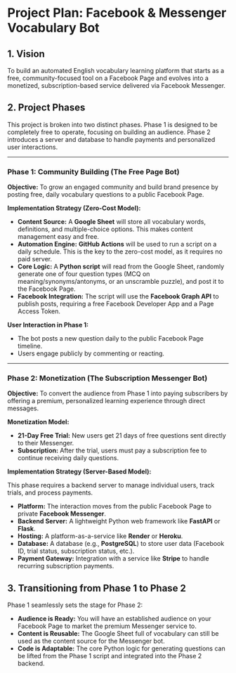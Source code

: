 # Project Plan: Facebook & Messenger Vocabulary Bot

## 1. Vision

To build an automated English vocabulary learning platform that starts as a free, community-focused tool on a Facebook Page and evolves into a monetized, subscription-based service delivered via Facebook Messenger.

## 2. Project Phases

This project is broken into two distinct phases. Phase 1 is designed to be completely free to operate, focusing on building an audience. Phase 2 introduces a server and database to handle payments and personalized user interactions.

---

### **Phase 1: Community Building (The Free Page Bot)**

**Objective:** To grow an engaged community and build brand presence by posting free, daily vocabulary questions to a public Facebook Page.

**Implementation Strategy (Zero-Cost Model):**

*   **Content Source:** A **Google Sheet** will store all vocabulary words, definitions, and multiple-choice options. This makes content management easy and free.
*   **Automation Engine:** **GitHub Actions** will be used to run a script on a daily schedule. This is the key to the zero-cost model, as it requires no paid server.
*   **Core Logic:** A **Python script** will read from the Google Sheet, randomly generate one of four question types (MCQ on meaning/synonyms/antonyms, or an unscramble puzzle), and post it to the Facebook Page.
*   **Facebook Integration:** The script will use the **Facebook Graph API** to publish posts, requiring a free Facebook Developer App and a Page Access Token.

**User Interaction in Phase 1:**
*   The bot posts a new question daily to the public Facebook Page timeline.
*   Users engage publicly by commenting or reacting.

---

### **Phase 2: Monetization (The Subscription Messenger Bot)**

**Objective:** To convert the audience from Phase 1 into paying subscribers by offering a premium, personalized learning experience through direct messages.

**Monetization Model:**
*   **21-Day Free Trial:** New users get 21 days of free questions sent directly to their Messenger.
*   **Subscription:** After the trial, users must pay a subscription fee to continue receiving daily questions.

**Implementation Strategy (Server-Based Model):**

This phase requires a backend server to manage individual users, track trials, and process payments.

*   **Platform:** The interaction moves from the public Facebook Page to private **Facebook Messenger**.
*   **Backend Server:** A lightweight Python web framework like **FastAPI** or **Flask**.
*   **Hosting:** A platform-as-a-service like **Render** or **Heroku**.
*   **Database:** A database (e.g., **PostgreSQL**) to store user data (Facebook ID, trial status, subscription status, etc.).
*   **Payment Gateway:** Integration with a service like **Stripe** to handle recurring subscription payments.

## 3. Transitioning from Phase 1 to Phase 2

Phase 1 seamlessly sets the stage for Phase 2:
*   **Audience is Ready:** You will have an established audience on your Facebook Page to market the premium Messenger service to.
*   **Content is Reusable:** The Google Sheet full of vocabulary can still be used as the content source for the Messenger bot.
*   **Code is Adaptable:** The core Python logic for generating questions can be lifted from the Phase 1 script and integrated into the Phase 2 backend.

